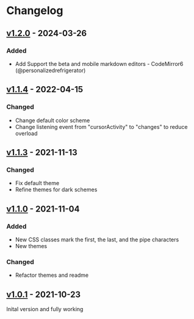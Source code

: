 # Changelog

## [v1.2.0] - 2024-03-26
### Added
- Add Support the beta and mobile markdown editors - CodeMirror6 (@personalizedrefrigerator)

## [v1.1.4] - 2022-04-15
### Changed
- Change default color scheme
- Change listening event from "cursorActivity" to "changes" to reduce overload

## [v1.1.3] - 2021-11-13
### Changed
- Fix default theme
- Refine themes for dark schemes

## [v1.1.0] - 2021-11-04
### Added
- New CSS classes mark the first, the last, and the pipe characters
- New themes

### Changed
- Refactor themes and readme

## [v1.0.1] - 2021-10-23
Inital version and fully working

[v1.2.0]: https://github.com/hieuthi/joplin-plugin-markdown-table-colorize/compare/v1.1.4...v1.2.0
[v1.1.4]: https://github.com/hieuthi/joplin-plugin-markdown-table-colorize/compare/v1.1.3...v1.1.4
[v1.1.3]: https://github.com/hieuthi/joplin-plugin-markdown-table-colorize/compare/v1.1.0...v1.1.3
[v1.1.0]: https://github.com/hieuthi/joplin-plugin-markdown-table-colorize/compare/v1.0.1...v1.1.0
[v1.0.1]: https://github.com/hieuthi/joplin-plugin-markdown-table-colorize/releases/tag/v1.0.1
